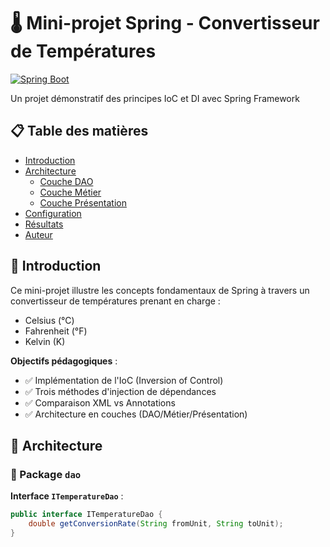 # 🌡️ Mini-projet Spring - Convertisseur de Températures

[![Spring Boot](https://img.shields.io/badge/Spring%20Boot-6DB33F?style=for-the-badge&logo=spring&logoColor=white)](https://spring.io/projects/spring-boot)

Un projet démonstratif des principes IoC et DI avec Spring Framework

## 📋 Table des matières
- [Introduction](#-introduction)
- [Architecture](#-architecture)
  - [Couche DAO](#-package-dao)
  - [Couche Métier](#-package-metier)
  - [Couche Présentation](#-package-pres)
- [Configuration](#-configuration)
- [Résultats](#-résultats)
- [Auteur](#-auteur)

## 🔰 Introduction

Ce mini-projet illustre les concepts fondamentaux de Spring à travers un convertisseur de températures prenant en charge :
- Celsius (°C)
- Fahrenheit (°F) 
- Kelvin (K)

**Objectifs pédagogiques** :
- ✅ Implémentation de l'IoC (Inversion of Control)
- ✅ Trois méthodes d'injection de dépendances
- ✅ Comparaison XML vs Annotations
- ✅ Architecture en couches (DAO/Métier/Présentation)

## 🧱 Architecture

### 📂 Package `dao`

**Interface `ITemperatureDao`** :
```java
public interface ITemperatureDao {
    double getConversionRate(String fromUnit, String toUnit);
}
